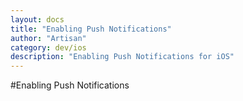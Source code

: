 ```yaml
---
layout: docs
title: "Enabling Push Notifications"
author: "Artisan"
category: dev/ios
description: "Enabling Push Notifications for iOS"
---
```

#Enabling Push Notifications
